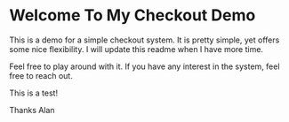 # Welcome To My Checkout Demo

This is a demo for a simple checkout system.  It is pretty simple, yet offers some nice flexibility.  I will update this
readme when I have more time.

Feel free to play around with it.  If you have any interest in the system, feel free to reach out.

This is a test!

Thanks
Alan
